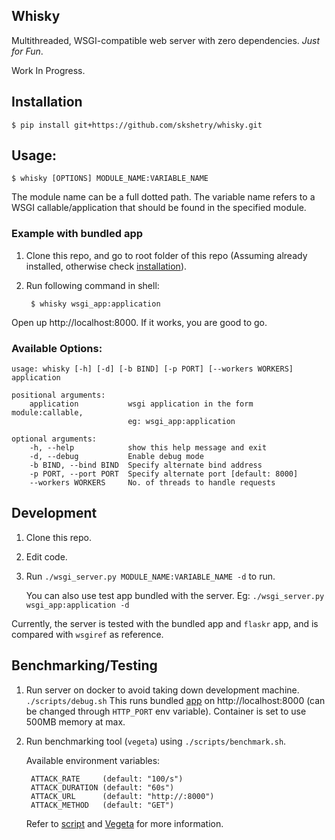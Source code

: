 ## Whisky
Multithreaded, WSGI-compatible web server with zero dependencies. *Just for Fun*.

Work In Progress.

## Installation
    $ pip install git+https://github.com/skshetry/whisky.git

## Usage:
    $ whisky [OPTIONS] MODULE_NAME:VARIABLE_NAME

The module name can be a full dotted path. The variable name refers to a WSGI
callable/application that should be found in the specified module.

### Example with bundled app
1. Clone this repo, and go to root folder of this repo
    (Assuming already installed, otherwise check [installation](#Installation)).
2. Run following command in shell:

        $ whisky wsgi_app:application

Open up http://localhost:8000. If it works, you are good to go.

### Available Options:

    usage: whisky [-h] [-d] [-b BIND] [-p PORT] [--workers WORKERS] application

    positional arguments:
        application           wsgi application in the form module:callable,
                              eg: wsgi_app:application

    optional arguments:
        -h, --help            show this help message and exit
        -d, --debug           Enable debug mode
        -b BIND, --bind BIND  Specify alternate bind address
        -p PORT, --port PORT  Specify alternate port [default: 8000]
        --workers WORKERS     No. of threads to handle requests

## Development
1. Clone this repo.
2. Edit code.
3. Run `./wsgi_server.py MODULE_NAME:VARIABLE_NAME -d` to run.

    You can also use test app bundled with the server.
    Eg: `./wsgi_server.py wsgi_app:application -d`

Currently, the server is tested with the bundled app and `flaskr` app, and is compared
with `wsgiref` as reference.

## Benchmarking/Testing
1. Run server on docker to avoid taking down development machine.
    `./scripts/debug.sh`
    This runs bundled [app](./wsgi_app.py) on http://localhost:8000 (can be changed through `HTTP_PORT` env variable).
    Container is set to use 500MB memory at max.

2. Run benchmarking tool (`vegeta`) using `./scripts/benchmark.sh`.

    Available environment variables:
        
        ATTACK_RATE     (default: "100/s")
        ATTACK_DURATION (default: "60s")
        ATTACK_URL      (default: "http://:8000")
        ATTACK_METHOD   (default: "GET")

    Refer to [script](./scripts/benchmark.sh) and [Vegeta](https://github.com/tsenart/vegeta)
    for more information.